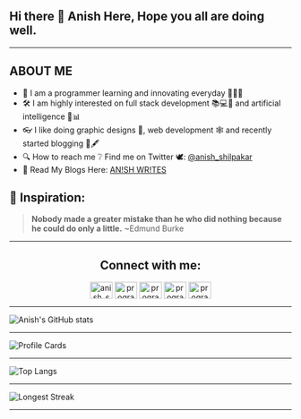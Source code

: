## Hi there 👋 Anish Here, Hope you all are doing well.

<hr>

## ABOUT ME

- 🌱 I am a programmer learning and innovating everyday 👨🏻‍💻
- 🛠 I am highly interested on full stack development 📚💻📱 and artificial intelligence 🧠📊
- 👓 I like doing graphic designs 🎨, web development 🕸 and recently started blogging 📖🖋
- 🔍 How to reach me ❔ Find me on Twitter 🕊: [@anish_shilpakar](https://twitter.com/anish_shilpakar)
- 📔 Read My Blogs Here: [AN!SH WR!TES](https://anish-shilpakar.com.np/)
## 📌 Inspiration:
> **Nobody made a greater mistake than he who did nothing because he could do only a little.** ~Edmund Burke

<hr>

<h2 align="center">Connect with me:</h2>
<p align="center">
<a href="https://twitter.com/anish_shilpakar" target="blank"><img align="center" src="https://raw.githubusercontent.com/rahuldkjain/github-profile-readme-generator/master/src/images/icons/Social/twitter.svg" alt="anish_shilpakar" height="30" width="40" /></a>
<a href="https://www.instagram.com/anish_shilpakar/" target="blank"><img align="center" src="https://raw.githubusercontent.com/rahuldkjain/github-profile-readme-generator/master/src/images/icons/Social/instagram.svg" alt="programmerscrunity" height="30" width="40" /></a>
<a href="https://dev.to/juju2181" target="blank"><img align="center" src="https://raw.githubusercontent.com/rahuldkjain/github-profile-readme-generator/master/src/images/icons/Social/devto.svg" alt="programmerscrunity" height="30" width="40" /></a>
<a href="https://www.kaggle.com/anishshilpakar" target="blank"><img align="center" src="https://raw.githubusercontent.com/rahuldkjain/github-profile-readme-generator/master/src/images/icons/Social/kaggle.svg" alt="programmerscrunity" height="30" width="40" /></a>
<a href="https://anish-shilpakar.com.np/" target="blank"><img align="center" src="https://raw.githubusercontent.com/rahuldkjain/github-profile-readme-generator/master/src/images/icons/Social/hashnode.svg" alt="programmerscrunity" height="30" width="40" /></a>
</p>

<hr>

  
![Anish's GitHub stats](https://github-readme-stats.vercel.app/api?username=juju2181&show_icons=true&count_private=true&theme=onedark)

<hr>

![Profile Cards](https://github-profile-summary-cards.vercel.app/api/cards/profile-details?username=juju2181&theme=monokai)

<hr>

![Top Langs](https://github-readme-stats.vercel.app/api/top-langs/?username=juju2181&layout=compact&theme=dracula)

<hr>

![Longest Streak](https://github-readme-streak-stats.herokuapp.com/?user=juju2181&theme=radical)

<hr>







